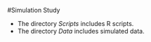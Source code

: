 #Simulation Study

- The directory *Scripts* includes R scripts.
- The directory *Data* includes simulated data.
